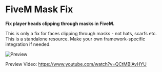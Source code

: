 # FiveM Mask Fix
**Fix player heads clipping through masks in FiveM.**

This is only a fix for faces clipping through masks - not hats, scarfs etc.  
This is a standalone resource. Make your own framework-specific integration if needed.

![Preview](https://i.imgur.com/4l9GZcT.png)

Preview Video: https://www.youtube.com/watch?v=QCtMBiAvHYU
